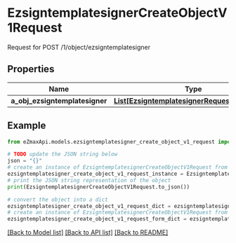 # EzsigntemplatesignerCreateObjectV1Request

Request for POST /1/object/ezsigntemplatesigner

## Properties

Name | Type | Description | Notes
------------ | ------------- | ------------- | -------------
**a_obj_ezsigntemplatesigner** | [**List[EzsigntemplatesignerRequestCompound]**](EzsigntemplatesignerRequestCompound.md) |  | 

## Example

```python
from eZmaxApi.models.ezsigntemplatesigner_create_object_v1_request import EzsigntemplatesignerCreateObjectV1Request

# TODO update the JSON string below
json = "{}"
# create an instance of EzsigntemplatesignerCreateObjectV1Request from a JSON string
ezsigntemplatesigner_create_object_v1_request_instance = EzsigntemplatesignerCreateObjectV1Request.from_json(json)
# print the JSON string representation of the object
print(EzsigntemplatesignerCreateObjectV1Request.to_json())

# convert the object into a dict
ezsigntemplatesigner_create_object_v1_request_dict = ezsigntemplatesigner_create_object_v1_request_instance.to_dict()
# create an instance of EzsigntemplatesignerCreateObjectV1Request from a dict
ezsigntemplatesigner_create_object_v1_request_form_dict = ezsigntemplatesigner_create_object_v1_request.from_dict(ezsigntemplatesigner_create_object_v1_request_dict)
```
[[Back to Model list]](../README.md#documentation-for-models) [[Back to API list]](../README.md#documentation-for-api-endpoints) [[Back to README]](../README.md)


